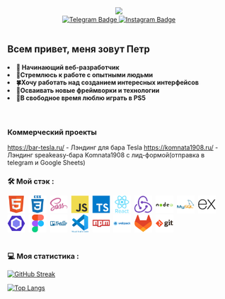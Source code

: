 <div id="header" align="center">
  <img src="https://media.giphy.com/media/ACzsN9dhQuOZ6RYXcM/giphy.gif" width="300"/>
</div>
<div id="badges" align="center">
  <a href="https://t.me/mr_soboleff">
    <img src="https://img.shields.io/badge/Telegram-blue?logo=telegram&logoColor=white&style=for-the-badge" alt="Telegram Badge"/>
  </a>
  <a href="https://www.instagram.com/psobolew/">
    <img src="https://img.shields.io/badge/Instagram-e1306c?logo=instagram&logoColor=white&style=for-the-badge" alt="Instagram Badge"/>
  </a>
</div>
<div id="views" align="center">
  <img src="https://komarev.com/ghpvc/?username=sobolefff&style=flat-square&color=lightgrey" alt=""/>
</div>

## Всем привет, меня зовут Петр

<h4>
  <li>🐼 Начинающий веб-разработчик</li>
  <li>👫Стремлюсь к работе с опытными людьми</li>
  <li>🍀Хочу работать над созданием интересных интерфейсов</li>
  <li>📖Осваивать новые фреймворки и технологии</li>
  <li>🔪В свободное время люблю играть в PS5</li>
</h4></br>

### Коммерческий проекты
https://bar-tesla.ru/ - Лэндинг для бара Tesla
https://komnata1908.ru/ - Лэндинг speakeasy-бара Komnata1908 c лид-формой(отправка в telegram и Google Sheets)

### :hammer_and_wrench: Мой стэк :
<div>
  <img src="https://github.com/devicons/devicon/blob/master/icons/html5/html5-original.svg" title="HTML5" alt="HTML" width="40" height="40"/>&nbsp;
  <img src="https://github.com/devicons/devicon/blob/master/icons/css3/css3-plain-wordmark.svg"  title="CSS3" alt="CSS" width="40" height="40"/>&nbsp;
  <img src="https://github.com/devicons/devicon/blob/master/icons/sass/sass-original.svg" title="Sass" alt="Sass" width="40" height="40"/>&nbsp;
  <img src="https://github.com/devicons/devicon/blob/master/icons/javascript/javascript-original.svg" title="JavaScript" alt="JavaScript" width="40" height="40"/>&nbsp;
  <img src="https://github.com/devicons/devicon/blob/master/icons/typescript/typescript-original.svg" title="Typescript" alt="Typescript" width="40" height="40"/>&nbsp;
  <img src="https://github.com/devicons/devicon/blob/master/icons/react/react-original-wordmark.svg" title="React" alt="React" width="40" height="40"/>&nbsp;
  <img src="https://github.com/devicons/devicon/blob/master/icons/redux/redux-original.svg" title="Redux" alt="Redux " width="40" height="40"/>&nbsp;
  <img src="https://github.com/devicons/devicon/blob/master/icons/nodejs/nodejs-original-wordmark.svg" title="NodeJS" alt="NodeJS" width="40" height="40"/>&nbsp;
  <img src="https://github.com/devicons/devicon/blob/master/icons/mysql/mysql-original-wordmark.svg" title="MySQL"  alt="MySQL" width="40" height="40"/>&nbsp;
  <img src="https://github.com/devicons/devicon/blob/master/icons/express/express-original.svg" title="Express" alt="Express" width="40" height="40"/>&nbsp;
  <img src="https://github.com/devicons/devicon/blob/master/icons/eslint/eslint-original.svg" title="EsLint" alt="EsLint" width="40" height="40"/>&nbsp;
  <img src="https://github.com/devicons/devicon/blob/master/icons/figma/figma-original.svg" title="Figma" alt="Figma" width="40" height="40"/>&nbsp;
  <img src="https://github.com/devicons/devicon/blob/master/icons/trello/trello-plain-wordmark.svg" title="Trello" alt="Trello" width="40" height="40"/>&nbsp;
  <img src="https://github.com/devicons/devicon/blob/master/icons/vscode/vscode-original-wordmark.svg" title="VScode" alt="VScode" width="40" height="40"/>&nbsp;
  <img src="https://github.com/devicons/devicon/blob/master/icons/npm/npm-original-wordmark.svg" title="npm" alt="npm" width="40" height="40"/>&nbsp;
  <img src="https://github.com/devicons/devicon/blob/master/icons/webpack/webpack-original-wordmark.svg" title="Webpack" alt="Webpack" width="40" height="40"/>&nbsp;
  <img src="https://github.com/devicons/devicon/blob/master/icons/gitlab/gitlab-original.svg" title="GitLab" alt="GitLab" width="40" height="40"/>&nbsp;
  <img src="https://github.com/devicons/devicon/blob/master/icons/git/git-original-wordmark.svg" title="Git" **alt="Git" width="40" height="40"/>
</div></br>
  
### 💻 Моя статистика : 
[![GitHub Streak](http://github-readme-streak-stats.herokuapp.com?user=sobolefff&theme=dracula&border_radius=5)](https://git.io/streak-stats)

[![Top Langs](https://github-readme-stats.vercel.app/api/top-langs/?username=sobolefff&layout=compact&theme=dracula)](https://github.com/anuraghazra/github-readme-stats)
